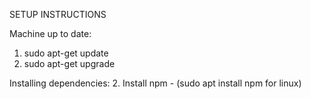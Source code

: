 SETUP INSTRUCTIONS

Machine up to date:
1. sudo apt-get update
2. sudo apt-get upgrade

Installing dependencies:
2. Install npm - (sudo apt install npm for linux)
